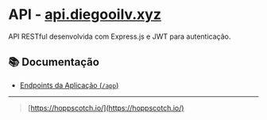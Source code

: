 # API - [api.diegooilv.xyz](https://api.diegooilv.xyz)

API RESTful desenvolvida com Express.js e JWT para autenticação.

## 📚 Documentação

- [Endpoints da Aplicação (`/app`)](docs/app.md)

--- 
> [https://hoppscotch.io/](https://hoppscotch.io/)
